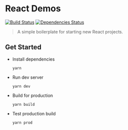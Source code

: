 # React Demos
[![Build Status][build-badge]][build] [![Dependencies Status][dependencies-badge]][dependencies]

[build-badge]: https://img.shields.io/travis/xiaofan2406/react-demos.svg?style=flat-square
[build]: https://travis-ci.org/xiaofan2406/react-demos
[dependencies-badge]: https://img.shields.io/david/xiaofan2406/react-demos.svg?style=flat-square
[dependencies]: https://david-dm.org/xiaofan2406/react-demos
> A simple boilerplate for starting new React projects.


## Get Started
- Install dependencies
  ```
  yarn
  ```

- Run dev server
  ```
  yarn dev
  ```

- Build for production
  ```
  yarn build
  ```

- Test production build
  ```
  yarn prod
  ```
